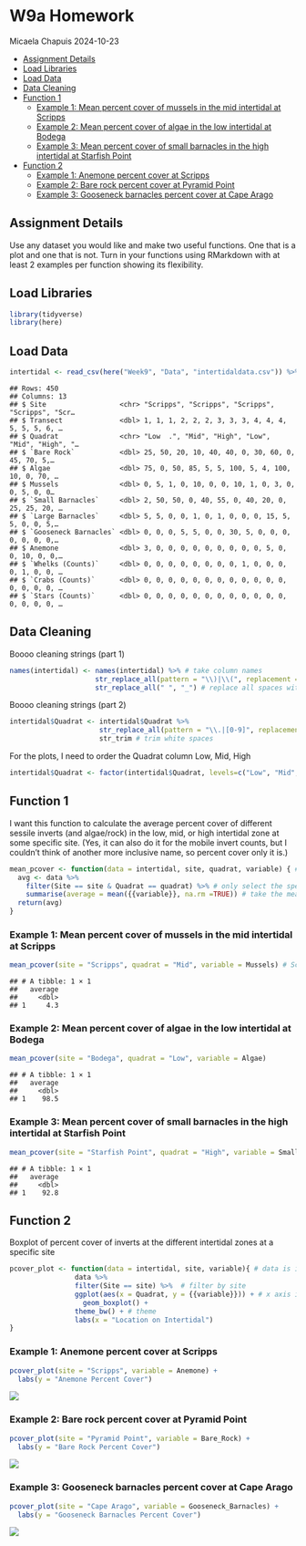 W9a Homework
================
Micaela Chapuis
2024-10-23

- [Assignment Details](#assignment-details)
- [Load Libraries](#load-libraries)
- [Load Data](#load-data)
- [Data Cleaning](#data-cleaning)
- [Function 1](#function-1)
  - [Example 1: Mean percent cover of mussels in the mid intertidal at
    Scripps](#example-1-mean-percent-cover-of-mussels-in-the-mid-intertidal-at-scripps)
  - [Example 2: Mean percent cover of algae in the low intertidal at
    Bodega](#example-2-mean-percent-cover-of-algae-in-the-low-intertidal-at-bodega)
  - [Example 3: Mean percent cover of small barnacles in the high
    intertidal at Starfish
    Point](#example-3-mean-percent-cover-of-small-barnacles-in-the-high-intertidal-at-starfish-point)
- [Function 2](#function-2)
  - [Example 1: Anemone percent cover at
    Scripps](#example-1-anemone-percent-cover-at-scripps)
  - [Example 2: Bare rock percent cover at Pyramid
    Point](#example-2-bare-rock-percent-cover-at-pyramid-point)
  - [Example 3: Gooseneck barnacles percent cover at Cape
    Arago](#example-3-gooseneck-barnacles-percent-cover-at-cape-arago)

## Assignment Details

Use any dataset you would like and make two useful functions. One that
is a plot and one that is not. Turn in your functions using RMarkdown
with at least 2 examples per function showing its flexibility.

## Load Libraries

``` r
library(tidyverse)
library(here)
```

## Load Data

``` r
intertidal <- read_csv(here("Week9", "Data", "intertidaldata.csv")) %>% glimpse()
```

    ## Rows: 450
    ## Columns: 13
    ## $ Site                  <chr> "Scripps", "Scripps", "Scripps", "Scripps", "Scr…
    ## $ Transect              <dbl> 1, 1, 1, 2, 2, 2, 3, 3, 3, 4, 4, 4, 5, 5, 5, 6, …
    ## $ Quadrat               <chr> "Low  .", "Mid", "High", "Low", "Mid", "High", "…
    ## $ `Bare Rock`           <dbl> 25, 50, 20, 10, 40, 40, 0, 30, 60, 0, 45, 70, 5,…
    ## $ Algae                 <dbl> 75, 0, 50, 85, 5, 5, 100, 5, 4, 100, 10, 0, 70, …
    ## $ Mussels               <dbl> 0, 5, 1, 0, 10, 0, 0, 10, 1, 0, 3, 0, 0, 5, 0, 0…
    ## $ `Small Barnacles`     <dbl> 2, 50, 50, 0, 40, 55, 0, 40, 20, 0, 25, 25, 20, …
    ## $ `Large Barnacles`     <dbl> 5, 5, 0, 0, 1, 0, 1, 0, 0, 0, 15, 5, 5, 0, 0, 5,…
    ## $ `Gooseneck Barnacles` <dbl> 0, 0, 0, 5, 5, 0, 0, 30, 5, 0, 0, 0, 0, 0, 0, 0,…
    ## $ Anemone               <dbl> 3, 0, 0, 0, 0, 0, 0, 0, 0, 0, 5, 0, 0, 10, 0, 0,…
    ## $ `Whelks (Counts)`     <dbl> 0, 0, 0, 0, 0, 0, 0, 0, 1, 0, 0, 0, 0, 1, 0, 0, …
    ## $ `Crabs (Counts)`      <dbl> 0, 0, 0, 0, 0, 0, 0, 0, 0, 0, 0, 0, 0, 0, 0, 0, …
    ## $ `Stars (Counts)`      <dbl> 0, 0, 0, 0, 0, 0, 0, 0, 0, 0, 0, 0, 0, 0, 0, 0, …

## Data Cleaning

Boooo cleaning strings (part 1)

``` r
names(intertidal) <- names(intertidal) %>% # take column names
                     str_replace_all(pattern = "\\)|\\(", replacement = "") %>% # replace parentheses from col names with nothing
                     str_replace_all(" ", "_") # replace all spaces with _
```

Boooo cleaning strings (part 2)

``` r
intertidal$Quadrat <- intertidal$Quadrat %>% 
                      str_replace_all(pattern = "\\.|[0-9]", replacement = "") %>% # replace periods or numbers with nothing
                      str_trim # trim white spaces
```

For the plots, I need to order the Quadrat column Low, Mid, High

``` r
intertidal$Quadrat <- factor(intertidal$Quadrat, levels=c("Low", "Mid", "High")) # make factor and put it into that specific order
```

## Function 1

I want this function to calculate the average percent cover of different
sessile inverts (and algae/rock) in the low, mid, or high intertidal
zone at some specific site. (Yes, it can also do it for the mobile
invert counts, but I couldn’t think of another more inclusive name, so
percent cover only it is.)

``` r
mean_pcover <- function(data = intertidal, site, quadrat, variable) { # data is intertidal by default, then we give it a site, a quadrat (low, mid, high intertidal location) and which variable we want the mean of
  avg <- data %>% 
    filter(Site == site & Quadrat == quadrat) %>% # only select the specified site and quadrat
    summarise(average = mean({{variable}}, na.rm =TRUE)) # take the mean of the specified variable
  return(avg)
}
```

### Example 1: Mean percent cover of mussels in the mid intertidal at Scripps

``` r
mean_pcover(site = "Scripps", quadrat = "Mid", variable = Mussels) # Scripps and Mid are characters because they are values in rows that we need to filter by, Mussels is a column
```

    ## # A tibble: 1 × 1
    ##   average
    ##     <dbl>
    ## 1     4.3

### Example 2: Mean percent cover of algae in the low intertidal at Bodega

``` r
mean_pcover(site = "Bodega", quadrat = "Low", variable = Algae)
```

    ## # A tibble: 1 × 1
    ##   average
    ##     <dbl>
    ## 1    98.5

### Example 3: Mean percent cover of small barnacles in the high intertidal at Starfish Point

``` r
mean_pcover(site = "Starfish Point", quadrat = "High", variable = Small_Barnacles)
```

    ## # A tibble: 1 × 1
    ##   average
    ##     <dbl>
    ## 1    92.8

## Function 2

Boxplot of percent cover of inverts at the different intertidal zones at
a specific site

``` r
pcover_plot <- function(data = intertidal, site, variable){ # data is intertidal by default, site and variable need to be specified
                data %>% 
                filter(Site == site) %>%  # filter by site
                ggplot(aes(x = Quadrat, y = {{variable}})) + # x axis is Quadrat column, y is the variable we specify
                  geom_boxplot() +
                theme_bw() + # theme
                labs(x = "Location on Intertidal")
}
```

### Example 1: Anemone percent cover at Scripps

``` r
pcover_plot(site = "Scripps", variable = Anemone) + 
  labs(y = "Anemone Percent Cover")
```

![](../../Output/Homework/HW9a-plot1-1.png)<!-- -->

### Example 2: Bare rock percent cover at Pyramid Point

``` r
pcover_plot(site = "Pyramid Point", variable = Bare_Rock) + 
  labs(y = "Bare Rock Percent Cover")
```

![](../../Output/Homework/HW9a-plot2-1.png)<!-- -->

### Example 3: Gooseneck barnacles percent cover at Cape Arago

``` r
pcover_plot(site = "Cape Arago", variable = Gooseneck_Barnacles) + 
  labs(y = "Gooseneck Barnacles Percent Cover")
```

![](../../Output/Homework/HW9a-plot3-1.png)<!-- -->
